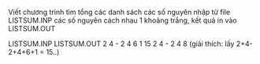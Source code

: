 Viết chương trình tìm tổng các danh sách các số nguyên nhập từ file
LISTSUM.INP các số nguyên cách nhau 1 khoảng trắng, kết quả in vào LISTSUM.OUT

LISTSUM.INP             LISTSUM.OUT
2 4 - 2 4 6 1              15
2 4 - 2 4                  8
(giải thích: lấy 2+4-2+4+6+1 = 15..)